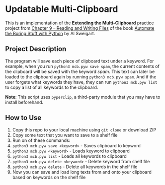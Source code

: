 # Updatable Multi-Clipboard
This is an implementation of the **Extending the Multi-Clipboard** practice project from [Chapter 9 – Reading and Writing Files](https://automatetheboringstuff.com/2e/chapter9/) of the book [Automate the Boring Stuff with Python](https://automatetheboringstuff.com/) by Al Sweigart.

## Project Description
The program will save each piece of clipboard text under a keyword. For example, when you run `python3 mcb.pyw save spam`, the current contents of the clipboard will be saved with the keyword *spam*. This text can later be loaded to the clipboard again by running `python3 mcb.pyw spam`. And if the user forgets what keywords they have, they can run `python3 mcb.pyw list` to copy a list of all keywords to the clipboard.

**Note**: This script uses `pyperclip`, a third-party module that you may have to install beforehand.

## How to Use
1. Copy this repo to your local machine using `git clone` or download ZIP
2. Copy some text that you want to save to a shelf file
3. Run on of these commands:
  1. `python3 mcb.pyw save <keyword>` - Saves clipboard to keyword
  2. `python3 mcb.pyw <keyword>` - Loads keyword to clipboard
  3. `python3 mcb.pyw list` - Loads all keywords to clipboard
  4. `python3 mcb.pyw delete <keyword>` - Delete keyword from shelf file
  5. `python3 mcb.pyw delete` - Delete all keywords in the shelf file
4. Now you can save and load long texts from and onto your clipboard based on keywords on the shelf file
